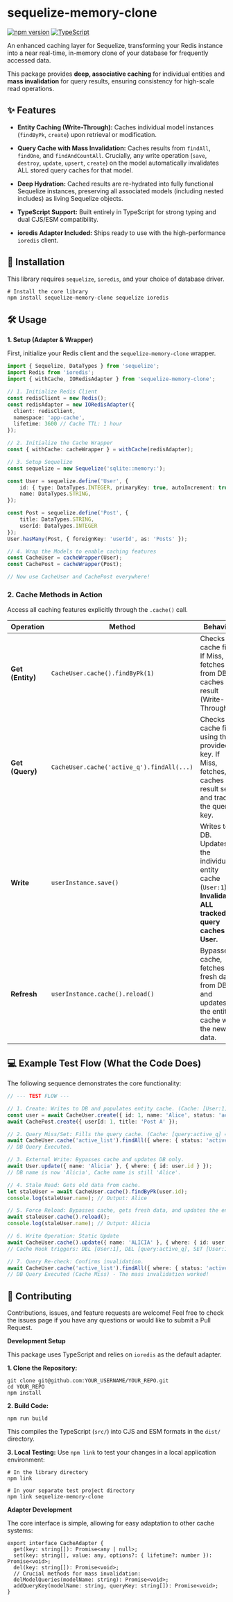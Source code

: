 # sequelize-memory-clone

[![npm version](https://img.shields.io/npm/v/sequelize-memory-clone)](https://www.npmjs.com/package/sequelize-memory-clone)
[![TypeScript](https://img.shields.io/badge/Written%20in-TypeScript-blue)](https://www.typescriptlang.org/)

An enhanced caching layer for Sequelize, transforming your Redis instance into a near real-time, in-memory clone of your database for frequently accessed data.

This package provides **deep, associative caching** for individual entities and **mass invalidation** for query results, ensuring consistency for high-scale read operations.

## ✨ Features
- **Entity Caching (Write-Through):** Caches individual model instances (`findByPk`, `create`) upon retrieval or modification.

- **Query Cache with Mass Invalidation:** Caches results from `findAll`, `findOne`, and `findAndCountAll`. Crucially, any write operation (`save`, `destroy`, `update`, `upsert`, `create`) on the model automatically invalidates ALL stored query caches for that model.

- **Deep Hydration:** Cached results are re-hydrated into fully functional Sequelize instances, preserving all associated models (including nested includes) as living Sequelize objects.

- **TypeScript Support:** Built entirely in TypeScript for strong typing and dual CJS/ESM compatibility.

- **ioredis Adapter Included:** Ships ready to use with the high-performance `ioredis` client.

## 🚀 Installation
This library requires `sequelize`, `ioredis`, and your choice of database driver.
```
# Install the core library
npm install sequelize-memory-clone sequelize ioredis
```

## 🛠️ Usage
**1. Setup (Adapter & Wrapper)**

First, initialize your Redis client and the `sequelize-memory-clone` wrapper.
```typescript
import { Sequelize, DataTypes } from 'sequelize';
import Redis from 'ioredis';
import { withCache, IORedisAdapter } from 'sequelize-memory-clone';

// 1. Initialize Redis Client
const redisClient = new Redis();
const redisAdapter = new IORedisAdapter({
  client: redisClient,
  namespace: 'app-cache',
  lifetime: 3600 // Cache TTL: 1 hour
});

// 2. Initialize the Cache Wrapper
const { withCache: cacheWrapper } = withCache(redisAdapter);

// 3. Setup Sequelize
const sequelize = new Sequelize('sqlite::memory:');

const User = sequelize.define('User', {
    id: { type: DataTypes.INTEGER, primaryKey: true, autoIncrement: true },
    name: DataTypes.STRING,
});

const Post = sequelize.define('Post', {
    title: DataTypes.STRING,
    userId: DataTypes.INTEGER
});
User.hasMany(Post, { foreignKey: 'userId', as: 'Posts' });

// 4. Wrap the Models to enable caching features
const CacheUser = cacheWrapper(User);
const CachePost = cacheWrapper(Post);

// Now use CacheUser and CachePost everywhere!
```

### 2. Cache Methods in Action

Access all caching features explicitly through the `.cache()` call.

| **Operation** | **Method** | **Behavior** | **Goal** | 
|---|---|---|---|
| **Get (Entity)** | `CacheUser.cache().findByPk(1)` | Checks cache first. If Miss, fetches from DB, caches result (Write-Through). | High-speed single entity lookups. | 
| **Get (Query)** | `CacheUser.cache('active_q').findAll(...)` | Checks cache first using the provided key. If Miss, fetches, caches result set, and tracks the query key. | Accelerate complex queries. | 
| **Write** | `userInstance.save()` | Writes to DB. Updates the individual entity cache (`User:1`). **Invalidates ALL tracked query caches for User.** | Ensures query results are fresh after writes. | 
| **Refresh** | `userInstance.cache().reload()` | Bypasses cache, fetches fresh data from DB, and updates the entity cache with the new data. | Corrects stale data after external database writes. | 

## 💻 Example Test Flow (What the Code Does)

The following sequence demonstrates the core functionality:

```typescript
// --- TEST FLOW ---

// 1. Create: Writes to DB and populates entity cache. (Cache: [User:1] = { name: Alice })
const user = await CacheUser.create({ id: 1, name: 'Alice', status: 'active' }); 
await CachePost.create({ userId: 1, title: 'Post A' });

// 2. Query Miss/Set: Fills the query cache. (Cache: [query:active_q] = [User:1 with Posts])
await CacheUser.cache('active_list').findAll({ where: { status: 'active' }, include: 'Posts' });
// DB Query Executed.

// 3. External Write: Bypasses cache and updates DB only.
await User.update({ name: 'Alicia' }, { where: { id: user.id } });
// DB name is now 'Alicia', Cache name is still 'Alice'.

// 4. Stale Read: Gets old data from cache.
let staleUser = await CacheUser.cache().findByPk(user.id);
console.log(staleUser.name); // Output: Alice 

// 5. Force Reload: Bypasses cache, gets fresh data, and updates the entity cache.
await staleUser.cache().reload(); 
console.log(staleUser.name); // Output: Alicia 

// 6. Write Operation: Static Update
await CacheUser.cache().update({ name: 'ALICIA' }, { where: { id: user.id } });
// Cache Hook triggers: DEL [User:1], DEL [query:active_q], SET [User:1] (new data)

// 7. Query Re-check: Confirms invalidation.
await CacheUser.cache('active_list').findAll({ where: { status: 'active' }, include: 'Posts' });
// DB Query Executed (Cache Miss) - The mass invalidation worked!
```


## 🤝 Contributing
Contributions, issues, and feature requests are welcome! Feel free to check the issues page if you have any questions or would like to submit a Pull Request.

**Development Setup**

This package uses TypeScript and relies on `ioredis` as the default adapter.

**1. Clone the Repository:**

```
git clone git@github.com:YOUR_USERNAME/YOUR_REPO.git
cd YOUR_REPO
npm install
```
**2. Build Code:**

```
npm run build
```
This compiles the TypeScript (`src/`) into CJS and ESM formats in the `dist/` directory.

**3. Local Testing:** Use `npm link` to test your changes in a local application environment:
```
# In the library directory
npm link

# In your separate test project directory
npm link sequelize-memory-clone
```
**Adapter Development**

The core interface is simple, allowing for easy adaptation to other cache systems:
```
export interface CacheAdapter {
  get(key: string[]): Promise<any | null>;
  set(key: string[], value: any, options?: { lifetime?: number }): Promise<void>;
  del(key: string[]): Promise<void>;
  // Crucial methods for mass invalidation:
  delModelQueries(modelName: string): Promise<void>;
  addQueryKey(modelName: string, queryKey: string[]): Promise<void>;
}
```